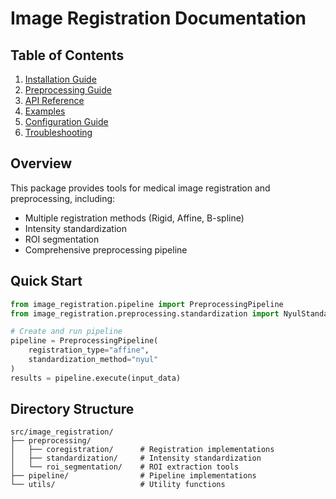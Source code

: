 # Image Registration Documentation

## Table of Contents
1. [Installation Guide](installation.md)
2. [Preprocessing Guide](preprocessing_guide.md)
3. [API Reference](api_reference.md)
4. [Examples](examples.md)
5. [Configuration Guide](configuration_guide.md)
6. [Troubleshooting](troubleshooting.md)

## Overview
This package provides tools for medical image registration and preprocessing, including:
- Multiple registration methods (Rigid, Affine, B-spline)
- Intensity standardization
- ROI segmentation
- Comprehensive preprocessing pipeline

## Quick Start
```python
from image_registration.pipeline import PreprocessingPipeline
from image_registration.preprocessing.standardization import NyulStandardizer

# Create and run pipeline
pipeline = PreprocessingPipeline(
    registration_type="affine",
    standardization_method="nyul"
)
results = pipeline.execute(input_data)
```

## Directory Structure
```
src/image_registration/
├── preprocessing/
│   ├── coregistration/      # Registration implementations
│   ├── standardization/     # Intensity standardization
│   └── roi_segmentation/    # ROI extraction tools
├── pipeline/                # Pipeline implementations
└── utils/                   # Utility functions
``` 